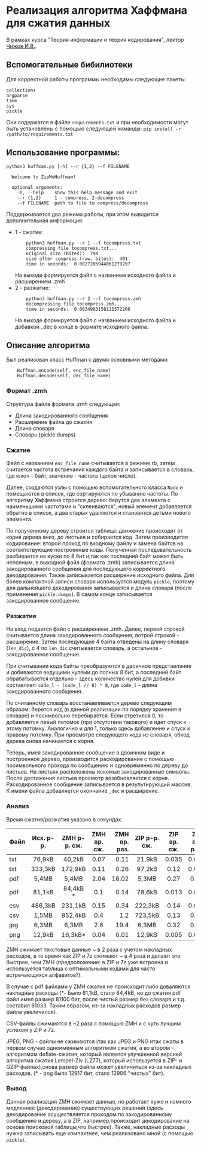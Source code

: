 # Реализация алгоритма Хаффмана для сжатия данных 

В рамках курса "Теория информации и теория кодирования", лектор [Чижов И.В.](https://cs.msu.ru/persons/chizhov-i-a).




## Вспомогательные бибилиотеки
Для корректной работы программы необходимы следующие пакеты:

```
collections
argparse
time
sys
pickle
```

Они содержатся в файле `requirements.txt` и при необходимости могут быть установлены с помощью следующей команды:
`pip install -r /path/to/requirements.txt`


## Использование программы: 

```
python3 huffman.py [-h] --r {1,2} --f FILENAME

  Welcome to ZipMeHuffman!

  optional arguments:
    -h, --help    show this help message and exit
    --r {1,2}     1 - compress, 2-decompress
    --f FILENAME  path to file to compress/decompress
```

Поддерживается два режима работы,  при этом выводится дополнительная информация: 

- 1 - сжатие: 
    ```
        python3 huffman.py --r 1 --f tocompress.txt   
        compressing file tocompress.txt...
        original size (bites):  794
        size after compress (raw, bites):  401
        time in seconds:  0.0027205944061279297
    ```
    На выходе формируется файл с названием исходного файла и расширением .zmh
- 2 - разжатие:
    ```
        python3 huffman.py --r 2 --f tocompress.zmh
        decompressing file tocompress.zmh...
        time in seconds:  0.0034983158111572266
    ```
    На выходе формируется файл с названием исходного файла и добавкой \_dec в конце в формате исходного файла.


## Описание алгоритма
Был реализован класс Huffman  с двумя основными методами: 
```
    Huffman.encode(self, enc_file_name)
    Huffman.decode(self, dec_file_name)
```
### Формат .zmh
Структура файла формата .zmh следующая: 
- Длина закодированного сообщения
- Расширение файла до сжатия
- Длина словаря
- Словарь (pickle dumps)


### Сжатие
Файл с названием `enc_file_name` считывается в режиме rb, затем считается частота встречания каждого байта и записывается в словарь, где ключ - байт, значение - частота (целое число).
  
Далее, создаются узлы с помощью вспомогательного класса `Node` и помещаются в список, где сортируются по убыванию частоты. По алгоритму Хаффмана строится дерево: берутся два элемента с наименьшими частотами и "склеиваются", новый элемент добавляется обратно в список, а два старых удаляются и становятся детьми нового элемента.



По полученному дереву строится таблица: движение происходит от корня дерева вниз, до листьев и собирается код. 
Затем производится кодирование: второй проход по входному файлу и замена байтов на соответствующие построенные коды. Полученная последовательность разбивается на куски по 8 бит и,так как последний байт может быть неполным, в выходной файл (формата .zmh) записывается длина закодированного сообщения для последующего корректного декодирования. Также записывается расширение исходного файла.
Для более компактной записи словаря используется модуль `pickle`, поэтому для дальнейшего декодирования записывается и длина словаря (после применения `pickle.dumps`). 
В самом конце записывается закодированное сообщение.


### Разжатие

На вход подается файл с расширением .zmh. Далее, первой строкой считывается длина закодированного сообщения, вотрой строкой - расширение.
Затем последующие 4 байта отведены на длину словаря (`len_dic`), с 4 по `len_dic` считывается словарь, а остальное - закодированное сообщение.

При считывании кода байты преобразуются в двоичное представление и добиваются ведущими нулями до полных 8 бит, а последний байт обрабатывается отдельно - здесь количество 
нулей для добивки составляет:  `code_l - (code_l // 8) * 8`, где `code_l` - длина закодированного сообщения.

По считанному словарь восстанавливается дерево следующим образом: берется код (в данной реализации по порядку хранения в словаре) и посимвольно перебирается. Если стретился 0, 
то добавляется левый потомок (при отсутствии такового) и идет спуск к этому потомку. Аналогично и для 1, только здесь добавление и спуск к правому потомку. При просмотре следующего кода из словаря, 
обход дерева снова начинается с корня. 

Теперь, имея закодированное сообщение в двоичном виде и построенное дерево, производится раскодирование с помощью 
посимвольного прохода по сообщению и одновременно по дереву до листьев. На листьях расположены искомые закодированные символы. После достижения 
листьев просмотр возобновляется с корня. Раскодированное сообщение записывается в результирующий массив.
К имени файла добавляется окончание `_dec` и расширение. 


### Анализ
Время сжатия/разжатия указано в секундах. 


|Файл | Исх. р-р. |ZMH р-р. сж.| ZMH вр. сж.| ZMH вр. раз.|ZIP р-р. сж.| ZIP вр. сж.| ZIP вр. раз.|7z р-р. сж.| 7z вр. сж.| 7z вр. раз.| 
| --- | :-------: | :--------: |:---------: | ----------: |:---------: | :--------: |:----------: | :-------: |:--------: | :--------: |
|txt  | 76,9kB    | 40,2kB     | 0.07       | 0.11        |21,9kB      |0.035       |0.015        |19,4kB     |  0.015    | 0.014      |
|txt|333,3kB  |172,9kB  |0.11 |0.26 |97,2kB|0.12 |0.022|80,2kB|0.15|0.027|
| pdf| 5,4MB|5,4MB |2.04| 16.02| 5,3MB |0.27|0.15 |5,2MB | 0.6|0.29|
|pdf | 81,1kB | 84,4kB * | 0.1|0.14 | 78,6kB | 0.013 | 0.007 |79,0kB|0.028 |0.028|
|csv | 486,3kB | 231,1kB |0.15|0.34|222,3kB|0.14|0.021 |181,3kB|0.19|0.055|
|csv | 1,5MB| 852,4kB |0.4|1.2| 723,5kB|0.13|0.04|638,5kB|0.24|0.057|
|jpg | 6,3MB|6,3MB|2.6|19.4|6,3MB|0.32|0.16 |6,2MB|0.7| 0.4|
|png |12,9kB | 16,3kB* | 0.04|0.01|12,9kB|0.005|0.002|12,9kB|0.018| 0.012|


ZMH сжимает текстовые данные ~ в 2 раза с учетом накладных расходов, в то время как ZIP и 7z сжимают ~
в 4 раза и делают это быстрее, чем ZMH (предположение: в ZIP и 7z уже встроена и используется таблица с оптимальными кодами для часто встречающихся алфавитов?). 

 
В случае с pdf файлами у ZMH сжатия не происходит либо доваляются накладные расходы (\*- Было 81,1kB, стало 84,4kB, но до сжатия pdf файл имел размер 
81100 бит, после чистый размер без словаря и т.д. составил 81033. Таким образом, из-за накладных расходов размер файла увеличился). 


CSV-файлы сжимаются в ~2 раза с помощью  ZMH и с чуть лучшим успехом у ZIP и 7z. 

JPEG, PNG - файлы не сжимаются (так как JPEG и PNG итак сжаты в первом случае одноименным алгоритмом сжатия, а во втором - 
алгоритмом deflate-сжатия, который является улучшенной версией алгоритма сжатия Lempel-Ziv (LZ77), который используется в ZIP- и 
GZIP-файлах),снова размер файла может увеличиться из-за накладных расходов. (\* - png было 12917 бит, стало 12906 "чистых" бит).



### Вывод

Данная реализация ZMH сжимает данные, но работает хуже и намного медленнее (декодирование) существующих решений (здесь декодирование осуществляется проходом по закодированному сообщению и дереву, а в ZIP, например,происходит декодирование на основе поисковой таблицы,что быстрее). Также, накладные расходы нужно записывать еще компактнее, чем реализовано мной (с помощью `pickle`).

